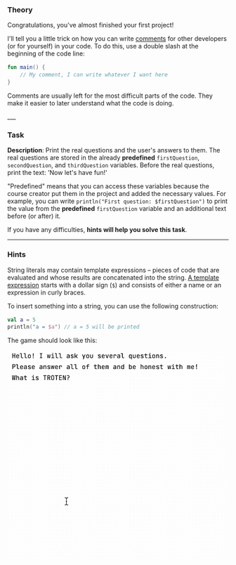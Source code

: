 ### Theory

Congratulations, you've almost finished your first project! 

<div class="hint" title="Extra theory">

I'll tell you a little trick on how you can write [comments](https://kotlinlang.org/docs/basic-syntax.html#comments)
for other developers (or for yourself) in your code.
To do this, use a double slash at the beginning of the code line:
```kotlin
fun main() {
    // My comment, I can write whatever I want here
}
```
Comments are usually left for the most difficult parts of the code.
They make it easier to later understand what the code is doing.

</div>
___

### Task

**Description**: Print the real questions and the user's answers to them. 
The real questions are stored in the already **predefined** `firstQuestion`, `secondQuestion`, and `thirdQuestion` variables.
Before the real questions, print the text: 'Now let's have fun!'

"Predefined" means that you can access these variables 
because the course creator put them in the project and added the necessary values. 
For example, you can write `println("First question: $firstQuestion")` to print the value from the **predefined** `firstQuestion` variable and an additional text before (or after) it.

If you have any difficulties, **hints will help you solve this task**.

----

### Hints

<div class="hint" title="What does $ mean?">

String literals may contain template expressions – pieces of code that are 
evaluated and whose results are concatenated into the string. 
[A template expression](https://kotlinlang.org/docs/strings.html#string-templates) starts with a dollar sign (`$`) and consists of either a name or an expression in curly braces.

To insert something into a string, you can use the following construction:
```kotlin
val a = 5
println("a = $a") // a = 5 will be printed
```
</div>

<div class="hint" title="Game's example">

The game should look like this:

![The game's example](../../../utils/src/main/resources/images/part1/TheFirstDateWithProgramming/game.gif "The game's example")

</div>
